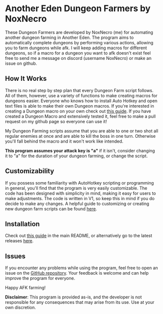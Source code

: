# Another Eden Dungeon Farmers by NoxNecro

These Dungeon Farmers are developed by NoxNecro (me) for automating another dungeon farming in Another Eden. The program aims to automatically complete dungeons by performing various actions, allowing you to farm dungeons while afk. I will keep adding macros for different dungeons, so if a macro for a dungeon you want to afk doesn't exist feel free to send me a message on discord (username NoxNecro) or make an issue on github.

## How It Works

There is no real step by step plan that every Dungeon Farm script follows. All of them, however, use a variety of functions to make creating macros for dungeons easier. 
Everyone who knows how to install Auto Hotkey and open text files is able to make their own Dungeon macros. 
If you're interested in creating a Dungeon macro on your own check out [this guide](https://github.com/NoxNecro/Another-Eden-AutoHotkey/blob/main/DungeonFarms/Creating%20A%20Dungeon%20Macro.txt).
If you have created a Dungeon Macro and extensively tested it, feel free to make a pull request on my github page so everyone can use it!

My Dungeon Farming scripts assume that you are able to one or two shot all regular enemies at once and are able to kill the boss in one turn. Otherwise you'll fall behind the macro and it won't work like intended.

**This program assumes your attack key is "a"** if it isn't, consider changing it to "a" for the duration of your dungeon farming, or change the script.

## Customizability

If you possess some familiarity with AutoHotkey scripting or programming in general, you'll find that the program is very easily customizable. The code has been designed with simplicity in mind, making it easy for users to make adjustments. The code is written in V1, so keep this in mind if you do decide to make any changes.
A helpful guide to customizing or creating new dungeon farm scripts can be found [here](https://github.com/NoxNecro/Another-Eden-AutoHotkey/blob/main/DungeonFarms/Creating%20A%20Dungeon%20Macro.txt).

## Installation

Check out [this guide](https://github.com/NoxNecro/Another-Eden-AutoHotkey/blob/main/README.md#installation) in the main README, or alternatively go to the latest releases [here](https://github.com/NoxNecro/Another-Eden-AutoHotkey/releases).

## Issues

If you encounter any problems while using the program, feel free to open an issue on the [GitHub repository](https://github.com/NoxNecro/Another-Eden-AutoHotkey/issues). Your feedback is welcome and can help improve the program for everyone.

Happy AFK farming!

**Disclaimer**: This program is provided as-is, and the developer is not responsible for any consequences that may arise from its use. Use at your own discretion.
